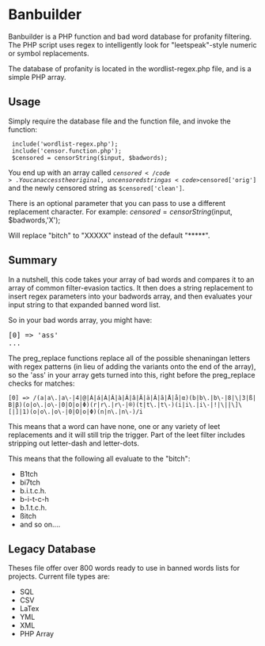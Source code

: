 Banbuilder
==========

Banbuilder is a PHP function and bad word database for profanity filtering. The PHP script uses regex to intelligently look for "leetspeak"-style numeric or symbol replacements. 

The database of profanity is located in the wordlist-regex.php file, and is a simple PHP array. 

Usage
------
Simply require the database file and the function file, and invoke the function:

     include('wordlist-regex.php');
     include('censor.function.php');
     $censored = censorString($input, $badwords); 

You end up with an array called <code>$censored</code>. You can access the original, uncensored string as <code>$censored['orig']</code> and the newly censored string as <code>$censored['clean']</code>.

There is an optional parameter that you can pass to use a different replacement character. For example:
     $censored = censorString($input, $badwords,'X');  

Will replace "bitch" to "XXXXX" instead of the default "*****".

Summary
-------
In a nutshell, this code takes your array of bad words and compares it to an array of common filter-evasion tactics. It then does a string replacement to insert regex parameters into your badwords array, and then evaluates your input string to that expanded banned word list.

So in your bad words array, you might have:

<pre>[0] => 'ass'
...</pre>

The preg_replace functions replace all of the possible shenaningan letters with regex patterns (in lieu of adding the variants onto the end of the array), so the 'ass' in your array gets turned into this, right before the preg_replace checks for matches:

    [0] => /(a|a\.|a\-|4|@|Á|á|À|Â|à|Â|â|Ä|ä|Ã|ã|Å|å|α)(b|b\.|b\-|8|\|3|ß|Β|β)(o|o\.|o\-|0|Ο|ο|Φ)(r|r\.|r\-|®)(t|t\.|t\-)(i|i\.|i\-|!|\||\]\[|]|1)(o|o\.|o\-|0|Ο|ο|Φ)(n|n\.|n\-)/i

This means that a word can have none, one or any variety of leet replacements and it will still trip the trigger. Part of the leet filter includes stripping out letter-dash and letter-dots. 

This means that the following all evaluate to the "bitch":

- B1tch
- bi7tch
- b.i.t.c.h.
- b-i-t-c-h
- b.1.t.c.h.
- ßitch
- and so on....

Legacy Database
---------------
Theses file offer over 800 words ready to use in banned words lists for projects. Current file types are:

- SQL
- CSV
- LaTex
- YML
- XML
- PHP Array